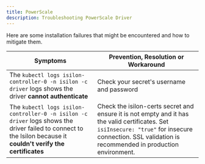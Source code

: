 ```yaml
---
title: PowerScale
description: Troubleshooting PowerScale Driver
---
```


Here are some installation failures that might be encountered and how to mitigate them.

| Symptoms | Prevention, Resolution or Workaround |
|------------|--------------|
|The `kubectl logs isilon-controller-0 -n isilon -c driver` logs shows the driver **cannot authenticate** | Check your secret's username and password |
|The `kubectl logs isilon-controller-0 -n isilon -c driver` logs shows the driver failed to connect to the Isilon because it **couldn't verify the certificates** |  Check the isilon-certs secret and ensure it is not empty and it has the valid certificates. Set `isiInsecure: "true"` for insecure connection. SSL validation is recommended in production environment. |
